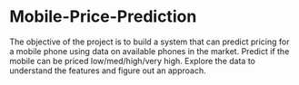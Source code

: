 # Mobile-Price-Prediction
The objective of the project is to build a system that can predict pricing for a mobile phone using data on available phones in the market. Predict if the mobile can be priced low/med/high/very high. Explore the data to understand the features and figure out an approach.
